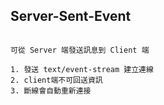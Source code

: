 ## Server-Sent-Event 

```

可從 Server 端發送訊息到 Client 端

1. 發送 text/event-stream 建立連線
2. client端不可回送資訊
3. 斷線會自動重新連接

```